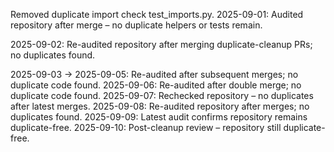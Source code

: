 Removed duplicate import check test_imports.py.
2025-09-01: Audited repository after merge – no duplicate helpers or tests remain.

2025-09-02: Re-audited repository after merging duplicate-cleanup PRs; no duplicates found.

2025-09-03 → 2025-09-05: Re-audited after subsequent merges; no duplicate code found.
2025-09-06: Re-audited after double merge; no duplicate code found.
2025-09-07: Rechecked repository – no duplicates after latest merges.
2025-09-08: Re-audited repository after merges; no duplicates found.
2025-09-09: Latest audit confirms repository remains duplicate-free.
2025-09-10: Post-cleanup review – repository still duplicate-free.
